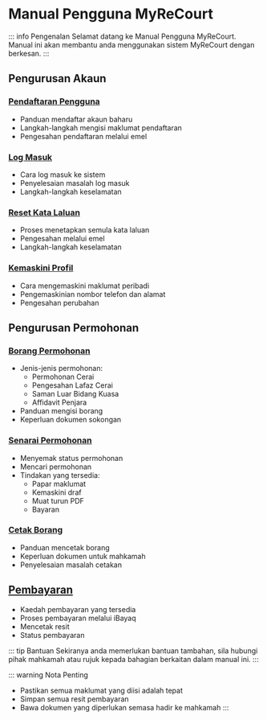# Manual Pengguna MyReCourt

::: info Pengenalan
Selamat datang ke Manual Pengguna MyReCourt. Manual ini akan membantu anda menggunakan sistem MyReCourt dengan berkesan.
:::

## Pengurusan Akaun

### [Pendaftaran Pengguna](/pendaftaran-pengguna)
- Panduan mendaftar akaun baharu
- Langkah-langkah mengisi maklumat pendaftaran
- Pengesahan pendaftaran melalui emel

### [Log Masuk](/log-masuk)
- Cara log masuk ke sistem
- Penyelesaian masalah log masuk
- Langkah-langkah keselamatan

### [Reset Kata Laluan](/reset-kata-laluan)
- Proses menetapkan semula kata laluan
- Pengesahan melalui emel
- Langkah-langkah keselamatan

### [Kemaskini Profil](/kemaskini-profil)
- Cara mengemaskini maklumat peribadi
- Pengemaskinian nombor telefon dan alamat
- Pengesahan perubahan

## Pengurusan Permohonan

### [Borang Permohonan](/borang-permohonan)
- Jenis-jenis permohonan:
  - Permohonan Cerai
  - Pengesahan Lafaz Cerai
  - Saman Luar Bidang Kuasa
  - Affidavit Penjara
- Panduan mengisi borang
- Keperluan dokumen sokongan

### [Senarai Permohonan](/senarai-permohonan)
- Menyemak status permohonan
- Mencari permohonan
- Tindakan yang tersedia:
  - Papar maklumat
  - Kemaskini draf
  - Muat turun PDF
  - Bayaran

### [Cetak Borang](/cetak-borang)
- Panduan mencetak borang
- Keperluan dokumen untuk mahkamah
- Penyelesaian masalah cetakan

## [Pembayaran](/pembayaran)
- Kaedah pembayaran yang tersedia
- Proses pembayaran melalui iBayaq
- Mencetak resit
- Status pembayaran

::: tip Bantuan
Sekiranya anda memerlukan bantuan tambahan, sila hubungi pihak mahkamah atau rujuk kepada bahagian berkaitan dalam manual ini.
:::

::: warning Nota Penting
- Pastikan semua maklumat yang diisi adalah tepat
- Simpan semua resit pembayaran
- Bawa dokumen yang diperlukan semasa hadir ke mahkamah
::: 